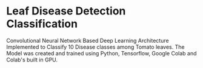 # Leaf Disease Detection Classification
Convolutional Neural Network Based Deep Learning Architecture Implemented to Classify 10 Disease classes among Tomato leaves. The Model was created and trained using Python, Tensorflow, Google Colab and Colab's built in GPU. 
